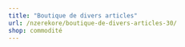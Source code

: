 ```yaml
---
title: "Boutique de divers articles"
url: /nzerekore/boutique-de-divers-articles-30/
shop: commodité
---
```


